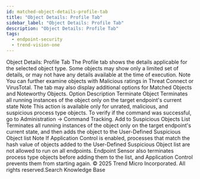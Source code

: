 ```yaml
---
id: matched-object-details-profile-tab
title: "Object Details: Profile Tab"
sidebar_label: "Object Details: Profile Tab"
description: "Object Details: Profile Tab"
tags:
  - endpoint-security
  - trend-vision-one
---
```


 Object Details: Profile Tab The Profile tab shows the details applicable for the selected object type. Some objects may show only a limited set of details, or may not have any details available at the time of execution. Note You can further examine objects with Malicious ratings in Threat Connect or VirusTotal. The tab may also display additional options for Matched Objects and Noteworthy Objects. Option Description Terminate Object Terminates all running instances of the object only on the target endpoint's current state Note This action is available only for unrated, malicious, and suspicious process type objects. To verify if the command was successful, go to Administration → Command Tracking. Add to Suspicious Objects List Terminates all running instances of the object only on the target endpoint's current state, and then adds the object to the User-Defined Suspicious Object list Note If Application Control is enabled, processes that match the hash value of objects added to the User-Defined Suspicious Object list are not allowed to run on all endpoints. Endpoint Sensor also terminates process type objects before adding them to the list, and Application Control prevents them from starting again. © 2025 Trend Micro Incorporated. All rights reserved.Search Knowledge Base